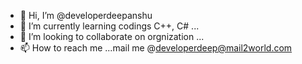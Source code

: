 - 👋 Hi, I’m @developerdeepanshu 
- 🌱 I’m currently learning codings C++, C# ...
- 💞️ I’m looking to collaborate on orgnization ...
- 📫 How to reach me ...mail me @developerdeep@mail2world.com

<!---
developerdeepanshu/developerdeepanshu is a ✨ special ✨ repository because its `README.md` (this file) appears on your GitHub profile.
You can click the Preview link to take a look at your changes.
--->
